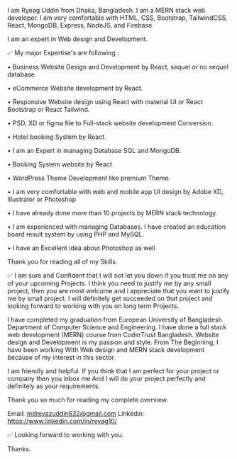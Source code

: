 I am Ryeag Uddin from Dhaka, Bangladesh. I am a MERN stack web developer. I am very comfortable with HTML, CSS, Bootstrap, TailwindCSS, React, MongoDB, Express, NodeJS, and Firebase.

I am an expert in Web design and Development.

✅ My major Expertise's are following :

•	Business Website Design and Development by React, sequel or no sequel database.

•	eCommerce Website development by React.

•	Responsive Website design using React with material UI or React Bootstrap or React Tailwind.

•	PSD, XD or figma file to Full-stack website development Conversion.

•	Hotel booking System by React.

•	I am an Expert in managing Database SQL and MongoDB.

•	Booking System website by React.

•	WordPress Theme Development like premium Theme.

•	I am very comfortable with web and mobile app UI design by Adobe XD, Illustrator or Photoshop

•	I have already done more than 10 projects by MERN stack technology.

•	I am experienced with managing Databases. I have created an education board result system by using PHP and MySQL.

•	I have an Excellent idea about Photoshop as well

Thank you for reading all of my Skills.

✅ I am sure and Confident that I will not let you down if you trust me on any of your upcoming Projects. I think you need to justify me by any small project, then you are most welcome and i appreciate that you want to justify me by small project. I will definitely get succeeded on that project and looking forward to working with you on long term Projects.

I have completed my graduation from European University of Bangladesh Department of Computer Science and Engineering. I have done a full stack web development (MERN) course from CoderTrust Bangladesh. Website design and Development is my passion and style. From The Beginning, I have been working With Web design and MERN stack development because of my interest in this sector.

I am friendly and helpful. If you think that I am perfect for your project or company then you inbox me And I will do your project perfectly and definitely as your requirements.

Thank you so much for reading my complete overview.

Email: mdreyazuddin632@gmail.com Linkedin: https://www.linkedin.com/in/reyag10/

✅ Looking forward to working with you.

Thanks.
